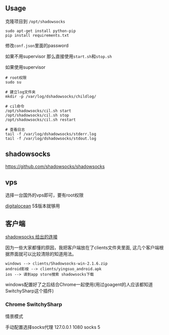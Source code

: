 Usage
---

克隆项目到 `/opt/shadowsocks`

    sudo apt-get install python-pip
    pip install requirements.txt

修改`conf.json`里面的password

如果不用supervisor 那么直接使用`start.sh`和`stop.sh`

如果使用supervisor

    # root权限
    sudo su

    # 建立log文件夹
    mkdir -p /var/log/dshadowsocks/childlog/

    # cil命令
    /opt/shadowsocks/cil.sh start
    /opt/shadowsocks/cil.sh stop
    /opt/shadowsocks/cil.sh restart

    # 查看日志
    tail -f /var/log/dshadowsocks/stderr.log
    tail -f /var/log/dshadowsocks/stdout.log

shadowsocks
---
https://github.com/shadowsocks/shadowsocks

vps
---
选择一台国外的vps即可，要有root权限

[digitalocean](https://cloud.digitalocean.com/) 5$版本就够用

客户端
---

[shadowsocks 给出的连接](https://github.com/shadowsocks/shadowsocks/wiki/Ports-and-Clients)

因为一些大家都懂的原因，我把客户端放在了clients文件夹里面, 这几个客户端根据界面就可以比较清除的知道用法。

    windows --> clients/Shadowsocks-win-2.1.6.zip
    android影梭 --> clients/yingsuo_android.apk
    ios --> 请到app store搜索 shadowsocks下载

windows配置好了之后结合Chrome一起使用(用过goagent的人应该都知道SwitchySharp这个插件)

### Chrome SwitchySharp

情景模式

手动配置选择socks代理 127.0.0.1 1080
socks 5
